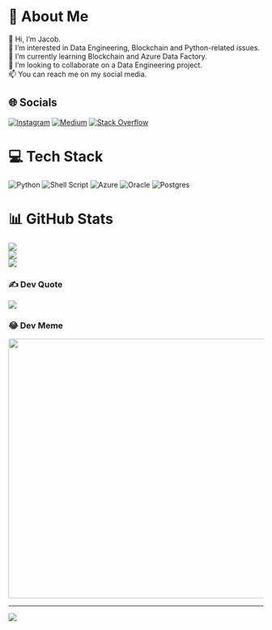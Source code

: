 # 💫 About Me
👋 Hi, I’m Jacob.<br> 👀 I’m interested in Data Engineering, Blockchain and Python-related issues.<br> 🌱 I’m currently learning Blockchain and Azure Data Factory.<br> 💞️ I’m looking to collaborate on a Data Engineering project.<br> 📫 You can reach me on my social media.


## 🌐 Socials
[![Instagram](https://img.shields.io/badge/Instagram-%23E4405F.svg?logo=Instagram&logoColor=white)](https://instagram.com/itsgrowthhacker) [![Medium](https://img.shields.io/badge/Medium-12100E?logo=medium&logoColor=white)](https://medium.com/@jacobjustcoding) [![Stack Overflow](https://img.shields.io/badge/-Stackoverflow-FE7A16?logo=stack-overflow&logoColor=white)](https://stackoverflow.com/users/10626394) 

# 💻 Tech Stack
![Python](https://img.shields.io/badge/python-3670A0?style=flat&logo=python&logoColor=ffdd54) ![Shell Script](https://img.shields.io/badge/shell_script-%23121011.svg?style=flat&logo=gnu-bash&logoColor=white) ![Azure](https://img.shields.io/badge/azure-%230072C6.svg?style=flat&logo=azure-devops&logoColor=white) ![Oracle](https://img.shields.io/badge/Oracle-F80000?style=flat&logo=oracle&logoColor=white) ![Postgres](https://img.shields.io/badge/postgres-%23316192.svg?style=flat&logo=postgresql&logoColor=white)
# 📊 GitHub Stats
![](https://github-readme-stats.vercel.app/api?username=JJC-code&theme=radical&hide_border=false&include_all_commits=true&count_private=true)<br/>
![](https://github-readme-streak-stats.herokuapp.com/?user=JJC-code&theme=radical&hide_border=false)<br/>
![](https://github-readme-stats.vercel.app/api/top-langs/?username=JJC-code&theme=radical&hide_border=false&include_all_commits=true&count_private=true&layout=compact)

### ✍️ Dev Quote
![](https://quotes-github-readme.vercel.app/api?type=horizontal&theme=radical)

### 😂 Dev Meme
<img src="https://random-memer.herokuapp.com/" width="512px"/>

---
[![](https://visitcount.itsvg.in/api?id=JJC-code&icon=3&color=0)](https://visitcount.itsvg.in)
